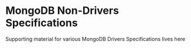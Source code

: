 # MongoDB Non-Drivers Specifications

Supporting material for various MongoDB Drivers Specifications lives here
